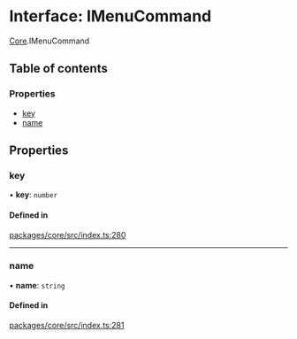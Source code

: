 # Interface: IMenuCommand

[Core](../modules/Core.md).IMenuCommand

## Table of contents

### Properties

- [key](Core.IMenuCommand.md#key)
- [name](Core.IMenuCommand.md#name)

## Properties

### key

• **key**: `number`

#### Defined in

[packages/core/src/index.ts:280](https://github.com/iniquitybbs/iniquity/blob/55edf2a/packages/core/src/index.ts#L280)

___

### name

• **name**: `string`

#### Defined in

[packages/core/src/index.ts:281](https://github.com/iniquitybbs/iniquity/blob/55edf2a/packages/core/src/index.ts#L281)
